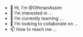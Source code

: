 - 👋 Hi, I’m @OthmanAssim
- 👀 I’m interested in ...
- 🌱 I’m currently learning ...
- 💞️ I’m looking to collaborate on ...
- 📫 How to reach me ...

<!---
OthmanAssim/OthmanAssim is a ✨ special ✨ repository because its `README.md` (this file) appears on your GitHub profile.
You can click the Preview link to take a look at your changes.
--->

